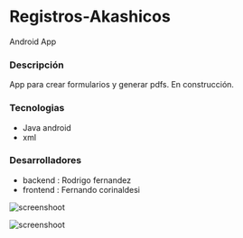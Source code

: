 # Registros-Akashicos
Android App

### Descripción
App para crear formularios y generar pdfs. En construcción.


### Tecnologias
* Java android
* xml

### Desarrolladores
* backend : Rodrigo fernandez
* frontend : Fernando corinaldesi 

![screenshoot](https://i.ibb.co/S70gQG5/akashi.jpg)

![screenshoot](https://i.ibb.co/MsZySWj/akashi2.jpg)
